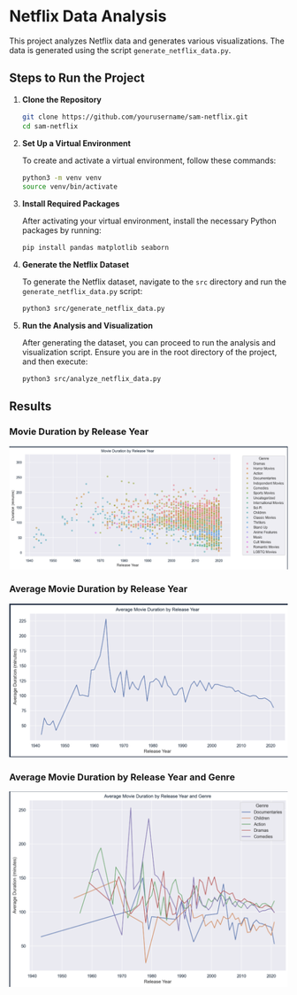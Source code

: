 # Netflix Data Analysis

This project analyzes Netflix data and generates various visualizations. The data is generated using the script `generate_netflix_data.py`.

## Steps to Run the Project

1. **Clone the Repository**
   ```bash
   git clone https://github.com/yourusername/sam-netflix.git
   cd sam-netflix
   ```

2. **Set Up a Virtual Environment**

   To create and activate a virtual environment, follow these commands:

   ```bash
   python3 -m venv venv
   source venv/bin/activate
   ```

3. **Install Required Packages**

   After activating your virtual environment, install the necessary Python packages by running:

   ```bash
   pip install pandas matplotlib seaborn
   ```

4. **Generate the Netflix Dataset**

   To generate the Netflix dataset, navigate to the `src` directory and run the `generate_netflix_data.py` script:

   ```bash
   python3 src/generate_netflix_data.py
   ```

5. **Run the Analysis and Visualization**

   After generating the dataset, you can proceed to run the analysis and visualization script. Ensure you are in the root directory of the project, and then execute:

   ```bash
   python3 src/analyze_netflix_data.py
   ```

## Results

### Movie Duration by Release Year
![Movie Duration by Release Year](results/movie_duration_by_release_year.png)

### Average Movie Duration by Release Year
![Average Movie Duration by Release Year](results/average_movie_duration_by_release_year.png)

### Average Movie Duration by Release Year and Genre
![Average Movie Duration by Release Year and Genre](results/average_by_release_year_and_genre.png)
